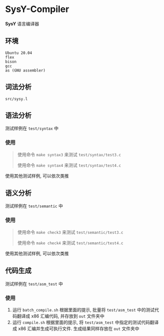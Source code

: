 # SysY-Compiler

**SysY** 语言编译器

## 环境

```shell
Ubuntu 20.04
flex
bison
gcc
as (GNU assembler)
```

## 词法分析

`src/sysy.l`

## 语法分析

测试样例在 `test/syntax` 中

### 使用

> 使用命令 `make syntax3` 来测试 `test/syntax/test3.c`
> 
> 使用命令 `make syntax4` 来测试 `test/syntax/test4.c`

使用其他测试样例, 可以依次类推

## 语义分析

测试样例在 `test/semantic` 中

### 使用

> 使用命令 `make check3` 来测试 `test/semantic/test3.c`
>
> 使用命令 `make check4` 来测试 `test/semantic/test4.c`

使用其他测试样例, 可以依次类推

## 代码生成

测试样例在 `test/asm_test` 中

### 使用

1. 运行 `batch_compile.sh` 根据里面的提示, 批量将 `test/asm_test` 中的测试代码翻译成 x86 汇编代码, 并存放到 `out` 文件夹中
2. 运行 `compile.sh` 根据里面的提示, 将 `test/asm_test` 中指定的测试代码翻译成 x86 汇编并生成可执行文件. 生成结果同样存放在 `out` 文件夹中
